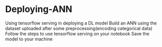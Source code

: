 # Deploying-ANN
Using tensorflow serving in deploying a DL model
Build an ANN using the dataset uploaded after some preprocessing(encoding categorical data)
Follow the steps to use tensorflow serving on your notebook
Save the model to your machine 
